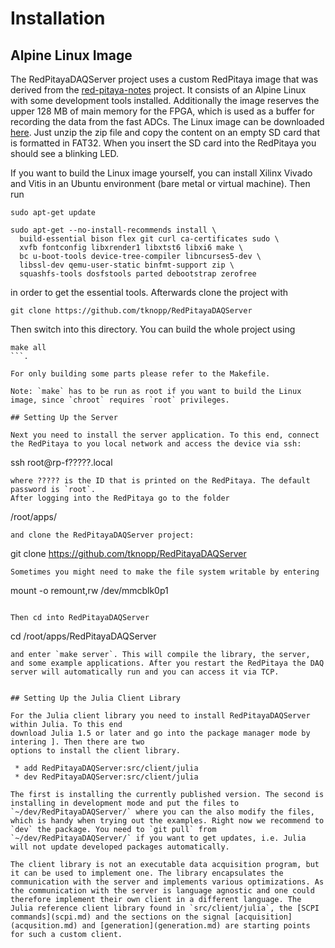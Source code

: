 # Installation

## Alpine Linux Image

The RedPitayaDAQServer project uses a custom RedPitaya image that was derived from the [red-pitaya-notes](https://github.com/pavel-demin/red-pitaya-notes) project. It consists of an Alpine Linux with some development tools installed. Additionally the image reserves the upper 128 MB of main memory for the FPGA, which is used as a buffer for recording the data from the fast ADCs. The Linux image can be downloaded [here](https://media.tuhh.de/ibi/2020.09RedPitayaDAQServerImage.zip). Just unzip the zip file and copy the content on an empty SD card that is formatted in FAT32. When you insert the SD card into the RedPitaya you should see a blinking LED.

If you want to build the Linux image yourself, you can install Xilinx Vivado and Vitis in an Ubuntu environment (bare metal or virtual machine). Then run

```
sudo apt-get update

sudo apt-get --no-install-recommends install \
  build-essential bison flex git curl ca-certificates sudo \
  xvfb fontconfig libxrender1 libxtst6 libxi6 make \
  bc u-boot-tools device-tree-compiler libncurses5-dev \
  libssl-dev qemu-user-static binfmt-support zip \
  squashfs-tools dosfstools parted debootstrap zerofree
```

in order to get the essential tools. Afterwards clone the project with

```
git clone https://github.com/tknopp/RedPitayaDAQServer
```

Then switch into this directory. You can build the whole project using
```
make all
```.

For only building some parts please refer to the Makefile.

Note: `make` has to be run as root if you want to build the Linux image, since `chroot` requires `root` privileges.

## Setting Up the Server

Next you need to install the server application. To this end, connect the RedPitaya to you local network and access the device via ssh:
```
ssh root@rp-f?????.local
```
where ????? is the ID that is printed on the RedPitaya. The default password is `root`.
After logging into the RedPitaya go to the folder
```
/root/apps/
```
and clone the RedPitayaDAQServer project:
```
git clone https://github.com/tknopp/RedPitayaDAQServer
```
Sometimes you might need to make the file system writable by entering
```
mount -o remount,rw /dev/mmcblk0p1
```

Then cd into RedPitayaDAQServer
```
cd /root/apps/RedPitayaDAQServer
```
and enter `make server`. This will compile the library, the server, and some example applications. After you restart the RedPitaya the DAQ server will automatically run and you can access it via TCP.


## Setting Up the Julia Client Library

For the Julia client library you need to install RedPitayaDAQServer within Julia. To this end
download Julia 1.5 or later and go into the package manager mode by intering ]. Then there are two
options to install the client library.

 * add RedPitayaDAQServer:src/client/julia
 * dev RedPitayaDAQServer:src/client/julia

The first is installing the currently published version. The second is installing in development mode and put the files to `~/dev/RedPitayaDAQServer/` where you can the also modify the files, which is handy when trying out the examples. Right now we recommend to `dev` the package. You need to `git pull` from `~/dev/RedPitayaDAQServer/` if you want to get updates, i.e. Julia will not update developed packages automatically.

The client library is not an executable data acquisition program, but it can be used to implement one. The library encapsulates the communication with the server and implements various optimizations. As the communication with the server is language agnostic and one could therefore implement their own client in a different language. The Julia reference client library found in `src/client/julia`, the [SCPI commands](scpi.md) and the sections on the signal [acquisition](acqusition.md) and [generation](generation.md) are starting points for such a custom client.
